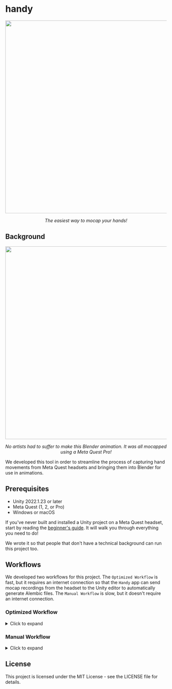# handy

<p align="center">
 <img src="https://github.com/Shopify/handy/blob/main/readme_images/logo.PNG" width="600"/>
 <p align="center">
  <em>The easiest way to mocap your hands!</em>
 </p>
</p>

## Background

<p align="center">
 <img src="https://github.com/Shopify/handy/blob/main/readme_images/animated_hands.gif" width="600"/>
 <p align="center">
  <em>No artists had to suffer to make this Blender animation. It was all mocapped using a Meta Quest Pro!</em>
 </p>
</p>

We developed this tool in order to streamline the process of capturing hand movements from Meta Quest headsets and bringing them into Blender for use in animations.

## Prerequisites

* Unity 2022.1.23 or later
* Meta Quest (1, 2, or Pro)
* Windows or macOS

If you've never built and installed a Unity project on a Meta Quest headset, start by reading the [beginner's guide](https://github.com/Shopify/handy/blob/main/BEGINNERS_GUIDE.md). It will walk you through everything you need to do!

We wrote it so that people that don't have a technical background can run this project too.

## Workflows

We developed two workflows for this project. The `Optimized Workflow` is fast, but it requires an internet connection so that the `Handy` app can send mocap recordings from the headset to the Unity editor to automatically generate Alembic files. The `Manual Workflow` is slow, but it doesn't require an internet connection. 

### Optimized Workflow

<details>
  <summary>Click to expand</summary>

1. First, build the `ClientScene` and install it to the headset. You can find it here:

<p align="center">
 <img src="https://github.com/Shopify/handy/blob/main/readme_images/client_scene.png" width="600"/>
</p>

2. Now, switch over to the `ServerScene` - double-click it to open it, then hit play in the editor. You can find the scene here:

<p align="center">
 <img src="https://github.com/Shopify/handy/blob/main/readme_images/server_scene.png" width="600"/>
</p>

Play in the editor looks like this:

<p align="center">
 <img src="https://github.com/Shopify/handy/blob/main/readme_images/editor_play_button.png" width="600"/>
</p>

3. Run the `Handy` app on the headset.

4. Start and stop recording by pinching your left thumb and index finger together and holding the pinch until the red recording indicator appears or disappears at your left wrist.

<p align="center">
 <img src="https://github.com/Shopify/handy/blob/main/readme_images/begin_and_end_recording.gif" width="600"/>
 <p align="center">
  <em>The red sphere at the left wrist indicates whether you are recording or not.</em>
 </p>
</p>

5. Every time you stop recording, the client (the `Handy` app) will send a `.jsonlines` file to the server (the Unity editor). The server will then immediately start playing back the recording (you will see your hands moving in Unity's viewport). Once it finishes playing the recording (you will see your hands freeze in Unity's viewport), it will output a finished `.abc` filename in Unity's console.

<p align="center">
 <img src="https://github.com/Shopify/handy/blob/main/readme_images/final_abc.png" width="600"/>
</p>

The `.abc` files will always be placed in a folder called `data_output` which is located at the root of your clone of this repository.

6. If you start and stop recording multiple times in a row, a queue will form in the server, so you will have to wait for it to process all your recordings.

7. Load your exported `.abc` files in Blender. You will see two hands and a cube that acts as a placeholder for the headset, which we also record!

<p align="center">
 <img src="https://github.com/Shopify/handy/blob/main/readme_images/hands_and_head.PNG" width="600"/>
</p>
</details>

### Manual Workflow

<details>
  <summary>Click to expand</summary>

1. First, build the `CaptureScene` and install it to the headset. You can find it here:

<p align="center">
 <img src="https://github.com/Shopify/handy/blob/main/readme_images/capture_scene.PNG" width="600"/>
</p>

2. Run the `Handy` app on the headset.
3. Start and stop recording by pinching your left thumb and index finger together and holding the pinch until the red recording indicator appears or disappears at your left wrist.

<p align="center">
 <img src="https://github.com/Shopify/handy/blob/main/readme_images/begin_and_end_recording.gif" width="600"/>
 <p align="center">
  <em>The red sphere at the left wrist indicates whether you are recording or not.</em>
 </p>
</p>

4. Connect the headset to your computer and download the `.jsonlines` files that were recorded. You can find them here:

<p align="center">
 <img src="https://github.com/Shopify/handy/blob/main/readme_images/jsonlines_folder.PNG" width="600"/>
</p>

5. Open the `PlaybackScene` in the Unity editor. You can find it here:

<p align="center">
 <img src="https://github.com/Shopify/handy/blob/main/readme_images/playback_scene.PNG" width="600"/>
</p>

6. Click on the `PlaybackManager` object in the scene hierarchy. In the `PlaybackManager` component of that object, input the path of the `.jsonlines` file that you want to export as an Alembic file. In the `AlembicExporter` component of the same object, specify the location where you want the Alembic file to be generated and its name.

<p align="center">
 <img src="https://github.com/Shopify/handy/blob/main/readme_images/playback_steps.PNG" width="600"/>
</p>

7. Hit play in the editor and wait for the animation to complete.
8. Load your exported `.abc` file in Blender. You will see two hands and a cube that acts as a placeholder for the headset, which we also record!

<p align="center">
 <img src="https://github.com/Shopify/handy/blob/main/readme_images/hands_and_head.PNG" width="600"/>
</p>
</details>

## License

This project is licensed under the MIT License - see the LICENSE file for details.